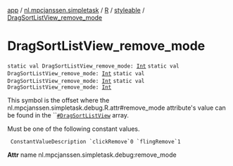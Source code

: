[app](../../../index.md) / [nl.mpcjanssen.simpletask](../../index.md) / [R](../index.md) / [styleable](index.md) / [DragSortListView_remove_mode](.)

# DragSortListView_remove_mode

`static val DragSortListView_remove_mode: `[`Int`](https://kotlinlang.org/api/latest/jvm/stdlib/kotlin/-int/index.html)
`static val DragSortListView_remove_mode: `[`Int`](https://kotlinlang.org/api/latest/jvm/stdlib/kotlin/-int/index.html)
`static val DragSortListView_remove_mode: `[`Int`](https://kotlinlang.org/api/latest/jvm/stdlib/kotlin/-int/index.html)
`static val DragSortListView_remove_mode: `[`Int`](https://kotlinlang.org/api/latest/jvm/stdlib/kotlin/-int/index.html)

This symbol is the offset where the nl.mpcjanssen.simpletask.debug.R.attr#remove_mode attribute's value can be found in the ``[`#DragSortListView`](-drag-sort-list-view.md) array.

Must be one of the following constant values.

     ConstantValueDescription `clickRemove`0 `flingRemove`1

**Attr**
name nl.mpcjanssen.simpletask.debug:remove_mode

